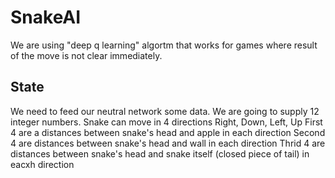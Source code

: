 # SnakeAI
We are using "deep q learning" algortm that works for games where result of the move is not clear immediately.

## State
We need to feed our neutral network some data. We are going to supply 12 integer numbers.
Snake can move in 4 directions Right, Down, Left, Up
First 4 are a distances between snake's head and apple in each direction
Second 4 are distances between snake's head and wall in each direction
Thrid 4 are distances between snake's head and snake itself (closed piece of tail) in eacxh direction
